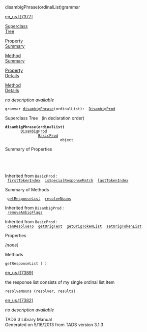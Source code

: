 <span class="title">disambigPhrase(ordinalList)</span><span class="type">grammar</span>

[en_us.t](../file/en_us.t.html)\[[7377](../source/en_us.t.html#7377)\]

[Superclass  
Tree](#_SuperClassTree_)

[Property  
Summary](#_PropSummary_)

[Method  
Summary](#_MethodSummary_)

[Property  
Details](#_Properties_)

[Method  
Details](#_Methods_)

<div class="fdesc">

*no description available*

`grammar `<span class="gramalt">[`disambigPhrase`](../object/disambigPhrase.html)`(ordinalList)`</span>` :   `[`DisambigProd`](../object/DisambigProd.html)

</div>

<span id="_SuperClassTree_"></span>

<div class="mjhd">

<span class="hdln">Superclass Tree</span>   (in declaration order)

</div>

**`disambigPhrase(ordinalList)`**  
`         `[`DisambigProd`](../object/DisambigProd.html)  
`                 `[`BasicProd`](../object/BasicProd.html)  
`                         object`  
<span id="_PropSummary_"></span>

<div class="mjhd">

<span class="hdln">Summary of Properties</span>  

</div>

` `

` `

Inherited from `BasicProd` :  
` `[`firstTokenIndex`](../object/BasicProd.html#firstTokenIndex)`  `[`isSpecialResponseMatch`](../object/BasicProd.html#isSpecialResponseMatch)`  `[`lastTokenIndex`](../object/BasicProd.html#lastTokenIndex)`  `

<span id="_MethodSummary_"></span>

<div class="mjhd">

<span class="hdln">Summary of Methods</span>  

</div>

` `[`getResponseList`](#getResponseList)`  `[`resolveNouns`](#resolveNouns)`  `

Inherited from `DisambigProd` :  
` `[`removeAmbigFlags`](../object/DisambigProd.html#removeAmbigFlags)`  `

Inherited from `BasicProd` :  
` `[`canResolveTo`](../object/BasicProd.html#canResolveTo)`  `[`getOrigText`](../object/BasicProd.html#getOrigText)`  `[`getOrigTokenList`](../object/BasicProd.html#getOrigTokenList)`  `[`setOrigTokenList`](../object/BasicProd.html#setOrigTokenList)`  `

<span id="_Properties_"></span>

<div class="mjhd">

<span class="hdln">Properties</span>  

</div>

*(none)* <span id="_Methods_"></span>

<div class="mjhd">

<span class="hdln">Methods</span>  

</div>

<span id="getResponseList"></span>

`getResponseList ( )`

[en_us.t](../file/en_us.t.html)\[[7389](../source/en_us.t.html#7389)\]

<div class="desc">

the response list consists of my single ordinal list item

</div>

<span id="resolveNouns"></span>

`resolveNouns (resolver, results)`

[en_us.t](../file/en_us.t.html)\[[7382](../source/en_us.t.html#7382)\]

<div class="desc">

*no description available*

</div>

<div class="ftr">

TADS 3 Library Manual  
Generated on 5/16/2013 from TADS version 3.1.3

</div>
